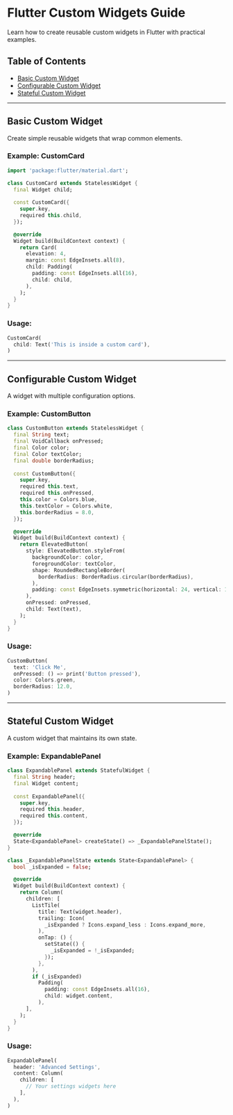 # Flutter Custom Widgets Guide

Learn how to create reusable custom widgets in Flutter with practical examples.

## Table of Contents
- [Basic Custom Widget](#basic-custom-widget)
- [Configurable Custom Widget](#configurable-custom-widget)
- [Stateful Custom Widget](#stateful-custom-widget)

---

## Basic Custom Widget

Create simple reusable widgets that wrap common elements.

### Example: CustomCard

```dart
import 'package:flutter/material.dart';

class CustomCard extends StatelessWidget {
  final Widget child;
  
  const CustomCard({
    super.key,
    required this.child,
  });

  @override
  Widget build(BuildContext context) {
    return Card(
      elevation: 4,
      margin: const EdgeInsets.all(8),
      child: Padding(
        padding: const EdgeInsets.all(16),
        child: child,
      ),
    );
  }
}
```

### Usage:

```dart
CustomCard(
  child: Text('This is inside a custom card'),
)
```

---

## Configurable Custom Widget

A widget with multiple configuration options.

### Example: CustomButton

```dart
class CustomButton extends StatelessWidget {
  final String text;
  final VoidCallback onPressed;
  final Color color;
  final Color textColor;
  final double borderRadius;
  
  const CustomButton({
    super.key,
    required this.text,
    required this.onPressed,
    this.color = Colors.blue,
    this.textColor = Colors.white,
    this.borderRadius = 8.0,
  });

  @override
  Widget build(BuildContext context) {
    return ElevatedButton(
      style: ElevatedButton.styleFrom(
        backgroundColor: color,
        foregroundColor: textColor,
        shape: RoundedRectangleBorder(
          borderRadius: BorderRadius.circular(borderRadius),
        ),
        padding: const EdgeInsets.symmetric(horizontal: 24, vertical: 12),
      ),
      onPressed: onPressed,
      child: Text(text),
    );
  }
}
```

### Usage:


```dart
CustomButton(
  text: 'Click Me',
  onPressed: () => print('Button pressed'),
  color: Colors.green,
  borderRadius: 12.0,
)
```

---

## Stateful Custom Widget

A custom widget that maintains its own state.

### Example: ExpandablePanel

```dart
class ExpandablePanel extends StatefulWidget {
  final String header;
  final Widget content;
  
  const ExpandablePanel({
    super.key,
    required this.header,
    required this.content,
  });

  @override
  State<ExpandablePanel> createState() => _ExpandablePanelState();
}

class _ExpandablePanelState extends State<ExpandablePanel> {
  bool _isExpanded = false;

  @override
  Widget build(BuildContext context) {
    return Column(
      children: [
        ListTile(
          title: Text(widget.header),
          trailing: Icon(
            _isExpanded ? Icons.expand_less : Icons.expand_more,
          ),
          onTap: () {
            setState(() {
              _isExpanded = !_isExpanded;
            });
          },
        ),
        if (_isExpanded)
          Padding(
            padding: const EdgeInsets.all(16),
            child: widget.content,
          ),
      ],
    );
  }
}
```

### Usage:
```dart
ExpandablePanel(
  header: 'Advanced Settings',
  content: Column(
    children: [
      // Your settings widgets here
    ],
  ),
)
```
